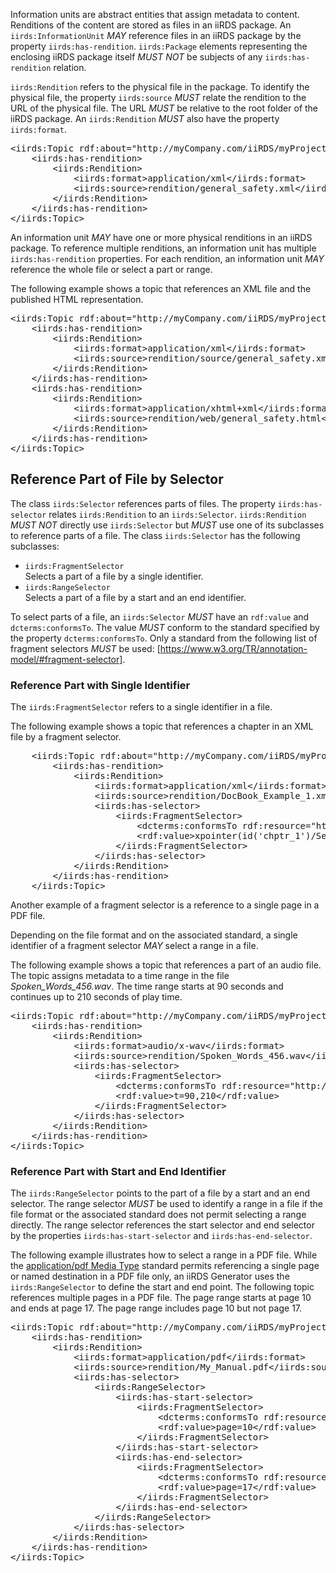 
Information units are abstract entities that assign metadata to content. Renditions of the content are stored as files in an iiRDS package. An `iirds:InformationUnit` <em title="MAY in RFC 2119 context" class="rfc2119">MAY</em> reference files in an iiRDS package by the property `iirds:has-rendition`. 
`iirds:Package` elements representing the enclosing iiRDS package itself <em title="MUST NOT in RFC 2119 context" class="rfc2119">MUST NOT</em> be subjects of any `iirds:has-rendition` relation.

`iirds:Rendition` refers to the physical file in the package. To identify the physical file, the property `iirds:source` <em title="MUST in RFC 2119 context" class="rfc2119">MUST</em> relate the rendition to the URL of the physical file. The URL <em title="MUST in RFC 2119 context" class="rfc2119">MUST</em> be relative to the root folder of the iiRDS package. An `iirds:Rendition` <em title="MUST in RFC 2119 context" class="rfc2119">MUST</em> also have the property `iirds:format`.

<pre class="example" title="A topic with a reference to a file">
&lt;iirds:Topic rdf:about="http://myCompany.com/iiRDS/myProject/myPackage/topic_1"&gt;
    &lt;iirds:has-rendition&gt;
        &lt;iirds:Rendition&gt;
            &lt;iirds:format&gt;application/xml&lt;/iirds:format&gt;
            &lt;iirds:source&gt;rendition/general_safety.xml&lt;/iirds:source&gt;
        &lt;/iirds:Rendition&gt;
    &lt;/iirds:has-rendition&gt;
&lt;/iirds:Topic&gt;
</pre>

An information unit <em title="MAY in RFC 2119 context" class="rfc2119">MAY</em> have one or more physical renditions in an iiRDS package. To reference multiple renditions, an information unit has multiple `iirds:has-rendition` properties. For each rendition, an information unit <em title="MAY in RFC 2119 context" class="rfc2119">MAY</em> reference the whole file or select a part or range.

<aside class="example" title="A topic with references to two files">

The following example shows a topic that references an XML file and the published HTML representation.
<pre>
&lt;iirds:Topic rdf:about="http://myCompany.com/iiRDS/myProject/myPackage/topic_1"&gt;
    &lt;iirds:has-rendition&gt;
        &lt;iirds:Rendition&gt;
            &lt;iirds:format&gt;application/xml&lt;/iirds:format&gt;
            &lt;iirds:source&gt;rendition/source/general_safety.xml&lt;/iirds:source&gt;
        &lt;/iirds:Rendition&gt;
    &lt;/iirds:has-rendition&gt;
    &lt;iirds:has-rendition&gt;
        &lt;iirds:Rendition&gt;
            &lt;iirds:format&gt;application/xhtml+xml&lt;/iirds:format&gt;
            &lt;iirds:source&gt;rendition/web/general_safety.html&lt;/iirds:source&gt;
        &lt;/iirds:Rendition&gt;
    &lt;/iirds:has-rendition&gt;
&lt;/iirds:Topic&gt;
</pre>
</aside>

## Reference Part of File by Selector
The class `iirds:Selector` references parts of files. The property `iirds:has-selector` relates `iirds:Rendition` to an `iirds:Selector`. `iirds:Rendition` <em title="MUST NOT in RFC 2119 context" class="rfc2119">MUST NOT</em> directly use `iirds:Selector` but <em title="MUST in RFC 2119 context" class="rfc2119">MUST</em> use one of its subclasses to reference parts of a file. The class `iirds:Selector` has the following subclasses:

* `iirds:FragmentSelector`  
   Selects a part of a file by a single identifier.
* `iirds:RangeSelector`  
   Selects a part of a file by a start and an end identifier.

To select parts of a file, an `iirds:Selector` <em title="MUST in RFC 2119 context" class="rfc2119">MUST</em> have an `rdf:value` and `dcterms:conformsTo`. The value <em title="MUST in RFC 2119 context" class="rfc2119">MUST</em> conform to the standard specified by the property `dcterms:conformsTo`. Only a standard from the following list of fragment selectors <em title="MUST in RFC 2119 context" class="rfc2119">MUST</em> be used: [https://www.w3.org/TR/annotation-model/#fragment-selector].

### Reference Part with Single Identifier
The `iirds:FragmentSelector` refers to a single identifier in a file. 

<aside  class="example" title="A topic with reference to a fragment of a file">

The following example shows a topic that references a chapter in an XML file by a fragment selector.
<pre >
    &lt;iirds:Topic rdf:about="http://myCompany.com/iiRDS/myProject/myPackage/topic_1"&gt;
        &lt;iirds:has-rendition&gt;
            &lt;iirds:Rendition&gt;
                &lt;iirds:format&gt;application/xml&lt;/iirds:format&gt;
                &lt;iirds:source&gt;rendition/DocBook_Example_1.xml&lt;/iirds:source&gt;
                &lt;iirds:has-selector&gt;
                    &lt;iirds:FragmentSelector&gt;
                        &lt;dcterms:conformsTo rdf:resource="http://tools.ietf.org/rfc/rfc3023"/&gt;
                        &lt;rdf:value&gt;xpointer(id('chptr_1')/Section[1])&lt;/rdf:value&gt;
                    &lt;/iirds:FragmentSelector&gt;
                &lt;/iirds:has-selector&gt;
            &lt;/iirds:Rendition&gt;
        &lt;/iirds:has-rendition&gt;
    &lt;/iirds:Topic&gt;
</pre>

Another example of a fragment selector is a reference to a single page in a PDF file.

</aside>

Depending on the file format and on the associated standard, a single identifier of a fragment selector <em title="MAY in RFC 2119 context" class="rfc2119">MAY</em> select a range in a file. 

<aside class="example" title="A topic with a reference to a part of an audio file">

The following example shows a topic that references a part of an audio file. The topic assigns metadata to a time range in the file *Spoken\_Words\_456.wav*. The time range starts at 90 seconds and continues up to 210 seconds of play time. 

<pre>
&lt;iirds:Topic rdf:about="http://myCompany.com/iiRDS/myProject/myPackage/audio_7654"&gt;
    &lt;iirds:has-rendition&gt;
        &lt;iirds:Rendition&gt;
            &lt;iirds:format&gt;audio/x-wav&lt;/iirds:format&gt;
            &lt;iirds:source&gt;rendition/Spoken_Words_456.wav&lt;/iirds:source&gt;
            &lt;iirds:has-selector&gt;
                &lt;iirds:FragmentSelector&gt;
                    &lt;dcterms:conformsTo rdf:resource="http://www.w3.org/TR/media-frags/"/&gt;
                    &lt;rdf:value&gt;t=90,210&lt;/rdf:value&gt;
                &lt;/iirds:FragmentSelector&gt;
            &lt;/iirds:has-selector&gt;
        &lt;/iirds:Rendition&gt;
    &lt;/iirds:has-rendition&gt;
&lt;/iirds:Topic&gt;
</pre>
</aside>

### Reference Part with Start and End Identifier
The `iirds:RangeSelector` points to the part of a file by a start and an end selector. The range selector <em title="MUST in RFC 2119 context" class="rfc2119">MUST</em> be used to identify a range in a file if the file format or the associated standard does not permit selecting a range directly. The range selector references the start selector and end selector by the properties `iirds:has-start-selector` and `iirds:has-end-selector`.


<aside class="example" title="A topic with a reference to a page range of a file">

The following example illustrates how to select a range in a PDF file. While the [application/pdf Media Type](http://tools.ietf.org/rfc/rfc3778) standard permits referencing a single page or named destination in a PDF file only, an iiRDS Generator uses the `iirds:RangeSelector` to define the start and end point. The following topic references multiple pages in a PDF file. The page range starts at page 10 and ends at page 17. The page range includes page 10 but not page 17.

<pre>
&lt;iirds:Topic rdf:about="http://myCompany.com/iiRDS/myProject/myPackage/my_manual"&gt;
    &lt;iirds:has-rendition&gt;
        &lt;iirds:Rendition&gt;
            &lt;iirds:format&gt;application/pdf&lt;/iirds:format&gt;
            &lt;iirds:source&gt;rendition/My_Manual.pdf&lt;/iirds:source&gt;
            &lt;iirds:has-selector&gt;
                &lt;iirds:RangeSelector&gt;
                    &lt;iirds:has-start-selector&gt;
                        &lt;iirds:FragmentSelector&gt;
                            &lt;dcterms:conformsTo rdf:resource="http://tools.ietf.org/rfc/rfc3778"/&gt;
                            &lt;rdf:value&gt;page=10&lt;/rdf:value&gt;
                        &lt;/iirds:FragmentSelector&gt;
                    &lt;/iirds:has-start-selector&gt;
                    &lt;iirds:has-end-selector&gt;
                        &lt;iirds:FragmentSelector&gt;
                            &lt;dcterms:conformsTo rdf:resource="http://tools.ietf.org/rfc/rfc3778"/&gt;
                            &lt;rdf:value&gt;page=17&lt;/rdf:value&gt;
                        &lt;/iirds:FragmentSelector&gt;
                    &lt;/iirds:has-end-selector&gt;
                &lt;/iirds:RangeSelector&gt;
            &lt;/iirds:has-selector&gt;
        &lt;/iirds:Rendition&gt;
    &lt;/iirds:has-rendition&gt;
&lt;/iirds:Topic&gt;
</pre>
</aside>
